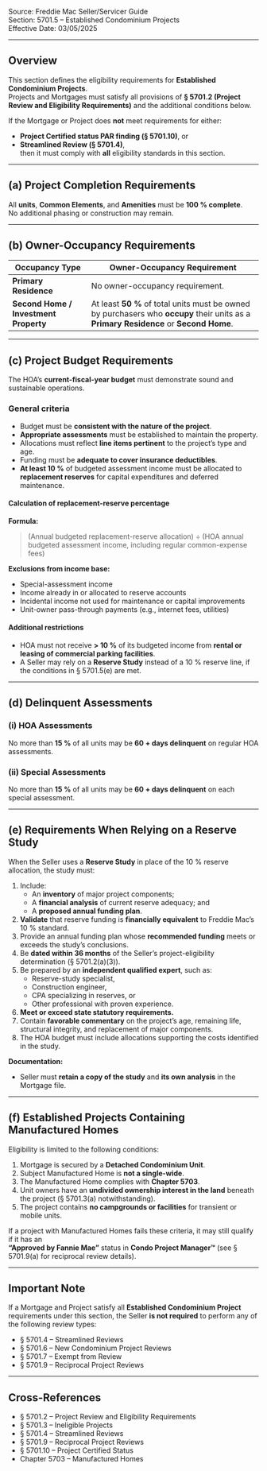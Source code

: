 Source: Freddie Mac Seller/Servicer Guide  
Section: 5701.5 – Established Condominium Projects  
Effective Date: 03/05/2025  

---

## Overview
This section defines the eligibility requirements for **Established Condominium Projects**.  
Projects and Mortgages must satisfy all provisions of **§ 5701.2 (Project Review and Eligibility Requirements)** and the additional conditions below.  

If the Mortgage or Project does **not** meet requirements for either:  
- **Project Certified status PAR finding (§ 5701.10)**, or  
- **Streamlined Review (§ 5701.4)**,  
then it must comply with **all** eligibility standards in this section.

---

## (a) Project Completion Requirements
All **units**, **Common Elements**, and **Amenities** must be **100 % complete**.  
No additional phasing or construction may remain.

---

## (b) Owner-Occupancy Requirements

| Occupancy Type | Owner-Occupancy Requirement |
|----------------|------------------------------|
| **Primary Residence** | No owner-occupancy requirement. |
| **Second Home / Investment Property** | At least **50 %** of total units must be owned by purchasers who **occupy** their units as a **Primary Residence** or **Second Home**. |

---

## (c) Project Budget Requirements
The HOA’s **current-fiscal-year budget** must demonstrate sound and sustainable operations.  

### General criteria
- Budget must be **consistent with the nature of the project**.  
- **Appropriate assessments** must be established to maintain the property.  
- Allocations must reflect **line items pertinent** to the project’s type and age.  
- Funding must be **adequate to cover insurance deductibles**.  
- **At least 10 %** of budgeted assessment income must be allocated to **replacement reserves** for capital expenditures and deferred maintenance.

#### Calculation of replacement-reserve percentage
**Formula:**  
> (Annual budgeted replacement-reserve allocation) ÷ (HOA annual budgeted assessment income, including regular common-expense fees)

**Exclusions from income base:**
- Special-assessment income  
- Income already in or allocated to reserve accounts  
- Incidental income not used for maintenance or capital improvements  
- Unit-owner pass-through payments (e.g., internet fees, utilities)

#### Additional restrictions
- HOA must not receive **> 10 %** of its budgeted income from **rental or leasing of commercial parking facilities**.  
- A Seller may rely on a **Reserve Study** instead of a 10 % reserve line, if the conditions in § 5701.5(e) are met.

---

## (d) Delinquent Assessments

### (i) HOA Assessments
No more than **15 %** of all units may be **60 + days delinquent** on regular HOA assessments.

### (ii) Special Assessments
No more than **15 %** of all units may be **60 + days delinquent** on each special assessment.

---

## (e) Requirements When Relying on a Reserve Study
When the Seller uses a **Reserve Study** in place of the 10 % reserve allocation, the study must:

1. Include:  
   - An **inventory** of major project components;  
   - A **financial analysis** of current reserve adequacy; and  
   - A **proposed annual funding plan**.  
2. **Validate** that reserve funding is **financially equivalent** to Freddie Mac’s 10 % standard.  
3. Provide an annual funding plan whose **recommended funding** meets or exceeds the study’s conclusions.  
4. Be **dated within 36 months** of the Seller’s project-eligibility determination (§ 5701.2(a)(3)).  
5. Be prepared by an **independent qualified expert**, such as:  
   - Reserve-study specialist,  
   - Construction engineer,  
   - CPA specializing in reserves, or  
   - Other professional with proven experience.  
6. **Meet or exceed state statutory requirements.**  
7. Contain **favorable commentary** on the project’s age, remaining life, structural integrity, and replacement of major components.  
8. The HOA budget must include allocations supporting the costs identified in the study.  

**Documentation:**  
- Seller must **retain a copy of the study** and **its own analysis** in the Mortgage file.

---

## (f) Established Projects Containing Manufactured Homes
Eligibility is limited to the following conditions:

1. Mortgage is secured by a **Detached Condominium Unit**.  
2. Subject Manufactured Home is **not a single-wide**.  
3. The Manufactured Home complies with **Chapter 5703**.  
4. Unit owners have an **undivided ownership interest in the land** beneath the project (§ 5701.3(a) notwithstanding).  
5. The project contains **no campgrounds or facilities** for transient or mobile units.  

If a project with Manufactured Homes fails these criteria, it may still qualify if it has an  
**“Approved by Fannie Mae”** status in **Condo Project Manager™** (see § 5701.9(a) for reciprocal review details).

---

## Important Note
If a Mortgage and Project satisfy all **Established Condominium Project** requirements under this section, the Seller **is not required** to perform any of the following review types:
- § 5701.4 – Streamlined Reviews  
- § 5701.6 – New Condominium Project Reviews  
- § 5701.7 – Exempt from Review  
- § 5701.9 – Reciprocal Project Reviews  

---

## Cross-References
- § 5701.2 – Project Review and Eligibility Requirements  
- § 5701.3 – Ineligible Projects  
- § 5701.4 – Streamlined Reviews  
- § 5701.9 – Reciprocal Project Reviews  
- § 5701.10 – Project Certified Status  
- Chapter 5703 – Manufactured Homes  
